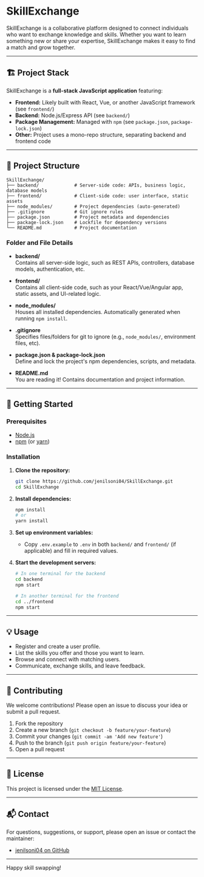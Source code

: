 # SkillExchange

SkillExchange is a collaborative platform designed to connect individuals who want to exchange knowledge and skills. Whether you want to learn something new or share your expertise, SkillExchange makes it easy to find a match and grow together.

---

## 🏗️ Project Stack

SkillExchange is a **full-stack JavaScript application** featuring:

- **Frontend:** Likely built with React, Vue, or another JavaScript framework (see `frontend/`)
- **Backend:** Node.js/Express API (see `backend/`)
- **Package Management:** Managed with `npm` (see `package.json`, `package-lock.json`)
- **Other:** Project uses a mono-repo structure, separating backend and frontend code

---

## 📁 Project Structure

```
SkillExchange/
├── backend/             # Server-side code: APIs, business logic, database models
├── frontend/            # Client-side code: user interface, static assets
├── node_modules/        # Project dependencies (auto-generated)
├── .gitignore           # Git ignore rules
├── package.json         # Project metadata and dependencies
├── package-lock.json    # Lockfile for dependency versions
└── README.md            # Project documentation
```

### Folder and File Details

- **backend/**  
  Contains all server-side logic, such as REST APIs, controllers, database models, authentication, etc.

- **frontend/**  
  Contains all client-side code, such as your React/Vue/Angular app, static assets, and UI-related logic.

- **node_modules/**  
  Houses all installed dependencies. Automatically generated when running `npm install`.

- **.gitignore**  
  Specifies files/folders for git to ignore (e.g., `node_modules/`, environment files, etc).

- **package.json & package-lock.json**  
  Define and lock the project's npm dependencies, scripts, and metadata.

- **README.md**  
  You are reading it! Contains documentation and project information.

---

## 🚀 Getting Started

### Prerequisites

- [Node.js](https://nodejs.org/)
- [npm](https://www.npmjs.com/) (or [yarn](https://yarnpkg.com/))

### Installation

1. **Clone the repository:**
   ```bash
   git clone https://github.com/jenilsoni04/SkillExchange.git
   cd SkillExchange
   ```

2. **Install dependencies:**
   ```bash
   npm install
   # or
   yarn install
   ```

3. **Set up environment variables:**
   - Copy `.env.example` to `.env` in both `backend/` and `frontend/` (if applicable) and fill in required values.

4. **Start the development servers:**
   ```bash
   # In one terminal for the backend
   cd backend
   npm start

   # In another terminal for the frontend
   cd ../frontend
   npm start
   ```

---

## 💡 Usage

- Register and create a user profile.
- List the skills you offer and those you want to learn.
- Browse and connect with matching users.
- Communicate, exchange skills, and leave feedback.

---

## 🤝 Contributing

We welcome contributions! Please open an issue to discuss your idea or submit a pull request.

1. Fork the repository
2. Create a new branch (`git checkout -b feature/your-feature`)
3. Commit your changes (`git commit -am 'Add new feature'`)
4. Push to the branch (`git push origin feature/your-feature`)
5. Open a pull request

---

## 📜 License

This project is licensed under the [MIT License](LICENSE).

---

## 📬 Contact

For questions, suggestions, or support, please open an issue or contact the maintainer:

- [jenilsoni04 on GitHub](https://github.com/jenilsoni04)

---

Happy skill swapping!
